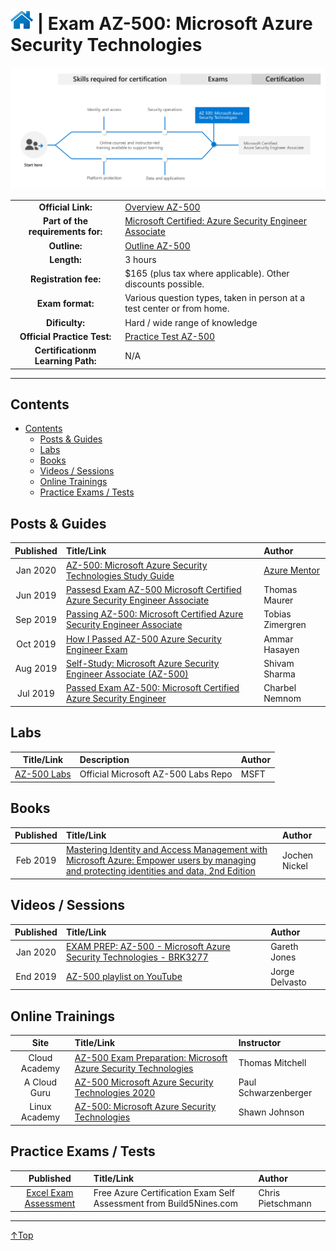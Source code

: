 # [![Home](/img/home.png)](certifications.md "Overview Certifications") | Exam AZ-500: Microsoft Azure Security Technologies
![Cert](/img/az-500.png)

|                                   |                                                                                                                                         |
| :-------------------------------: | :-------------------------------------------------------------------------------------------------------------------------------------- |
|        **Official Link:**         | [Overview AZ-500](https://docs.microsoft.com/en-us/learn/certifications/exams/az-500)                                                   |
| **Part of the requirements for:** | [Microsoft Certified: Azure Security Engineer Associate](https://docs.microsoft.com/en-us/learn/certifications/azure-security-engineer) |
|           **Outline:**            | [Outline AZ-500](https://query.prod.cms.rt.microsoft.com/cms/api/am/binary/RE3VC70)                                                     |
|            **Length:**            | 3 hours                                                                                                                                 |
|       **Registration fee:**       | $165 (plus tax where applicable).  Other discounts possible.                                                                            |
|         **Exam format:**          | Various question types, taken in person at a test center or from home.                                                                  |
|          **Dificulty:**           | Hard / wide range of knowledge                                                                                                          |
|    **Official Practice Test:**    | [Practice Test AZ-500](https://www.mindhub.com/p/MU-AZ-500)                                                                             |
| **Certificationm Learning Path:** | N/A                                                                                                                                     |


___

## Contents
- [Contents](#contents)
    - [Posts & Guides](#posts-&-guides)
    - [Labs](#labs)
    - [Books](#books)
    - [Videos / Sessions](#videos-/-sessions)
    - [Online Trainings](#online-trainings)
    - [Practice Exams / Tests](#practice-exams-/-tests)


## Posts & Guides
| Published | Title/Link                                                                                                                                                                           | Author                                             |
| :-------: | :----------------------------------------------------------------------------------------------------------------------------------------------------------------------------------- | :------------------------------------------------- |
| Jan 2020  | [AZ-500: Microsoft Azure Security Technologies Study Guide](https://github.com/AzureMentor/Azure-AZ-500-Study-Guide)                                                                 | [Azure Mentor](https://azurementor.wordpress.com/) |
| Jun 2019  | [Passesd Exam AZ-500 Microsoft Certified Azure Security Engineer Associate](https://www.thomasmaurer.ch/2019/06/exam-az-500-azure-security-engineer-associate/)                      | Thomas Maurer                                      |
| Sep 2019  | [Passing AZ-500: Microsoft Certified Azure Security Engineer Associate](https://zimmergren.net/passing-az-500-microsoft-certified-azure-security-engineer-associate/)                | Tobias Zimergren                                   |
| Oct 2019  | [How I Passed AZ-500 Azure Security Engineer Exam](https://blog.ahasayen.com/az-500-azure-security-engineer-exam/)                                                                   | Ammar Hasayen                                      |
| Aug 2019  | [Self-Study: Microsoft Azure Security Engineer Associate (AZ-500)](https://medium.com/deep-ai/self-study-microsoft-azure-security-engineer-associate-az-500-a57b559cb123)            | Shivam Sharma                                      |
| Jul 2019  | [Passed Exam AZ-500: Microsoft Certified Azure Security Engineer](https://charbelnemnom.com/2019/07/passed-exam-az-500-microsoft-azure-security-engineer-security-azure-mslearning/) | Charbel Nemnom                                     |

## Labs
|                                Title/Link                                 | Description                         | Author |
| :-----------------------------------------------------------------------: | :---------------------------------- | :----- |
| [AZ-500 Labs](https://github.com/MicrosoftLearning/AZ-500-Azure-Security) | Official Microsoft AZ-500 Labs Repo | MSFT   |


## Books
| Published | Title/Link                                                                                                                                                                                                                      | Author        |
| :-------: | :------------------------------------------------------------------------------------------------------------------------------------------------------------------------------------------------------------------------------ | :------------ |
| Feb 2019  | [Mastering Identity and Access Management with Microsoft Azure: Empower users by managing and protecting identities and data, 2nd Edition](https://www.amazon.com/Mastering-Identity-Access-Management-Microsoft/dp/1789132304) | Jochen Nickel |


## Videos / Sessions
| Published | Title/Link                                                                                                         | Author         |
| :-------: | :----------------------------------------------------------------------------------------------------------------- | :------------- |
| Jan 2020  | [EXAM PREP: AZ-500 - Microsoft Azure Security Technologies - BRK3277](https://www.youtube.com/watch?v=s_LARoPp9Tk) | Gareth Jones   |
| End 2019  | [AZ-500 playlist on YouTube](https://www.youtube.com/playlist?list=PLhnm7faFWPUyq5BLLvb3JsbNs_BxPH6n2)             | Jorge Delvasto |


## Online Trainings
|     Site      | Title/Link                                                                                                                                                                   | Instructor           |
| :-----------: | :--------------------------------------------------------------------------------------------------------------------------------------------------------------------------- | :------------------- |
| Cloud Academy | [AZ-500 Exam Preparation: Microsoft Azure Security Technologies](https://cloudacademy.com/learning-paths/az-500-exam-preparation-microsoft-azure-security-technologies-650/) | Thomas Mitchell      |
| A Cloud Guru  | [AZ-500 Microsoft Azure Security Technologies 2020](https://acloud.guru/learn/az-500-microsoft-azure-security-technologies)                                                  | Paul Schwarzenberger |
| Linux Academy | [AZ-500: Microsoft Azure Security Technologies](https://linuxacademy.com/course/az-500-microsoft-azure-security-technologies/)                                               | Shawn Johnson        |


## Practice Exams / Tests
|                                                                        Published                                                                         | Title/Link                                                         | Author            |
| :------------------------------------------------------------------------------------------------------------------------------------------------------: | :----------------------------------------------------------------- | :---------------- |
| [Excel Exam Assessment](https://github.com/Build5Nines/exam-assessments/blob/master/Assessments/Exam-Msft-AZ-500-Self-Assessment-Build5Nines.xlsx?raw=1) | Free Azure Certification Exam Self Assessment from Build5Nines.com | Chris Pietschmann |

___
 <a href="#top" title="Back to the top.">↑Top</a>
